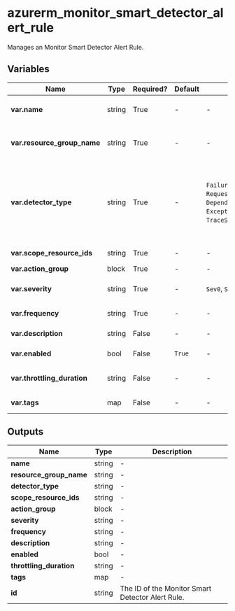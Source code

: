 # azurerm_monitor_smart_detector_alert_rule

Manages an Monitor Smart Detector Alert Rule.

## Variables

| Name | Type | Required? | Default  | possible values | Description |
| ---- | ---- | --------- | -------- | ----------- | ----------- |
| **var.name** | string | True | -  |  -  | Specifies the name of the Monitor Smart Detector Alert Rule. Changing this forces a new resource to be created. | 
| **var.resource_group_name** | string | True | -  |  -  | Specifies the name of the resource group in which the Monitor Smart Detector Alert Rule should exist. Changing this forces a new resource to be created. | 
| **var.detector_type** | string | True | -  |  `FailureAnomaliesDetector`, `RequestPerformanceDegradationDetector`, `DependencyPerformanceDegradationDetector`, `ExceptionVolumeChangedDetector`, `TraceSeverityDetector`, `MemoryLeakDetector`  | Specifies the Built-In Smart Detector type that this alert rule will use. Currently the only possible values are `FailureAnomaliesDetector`, `RequestPerformanceDegradationDetector`, `DependencyPerformanceDegradationDetector`, `ExceptionVolumeChangedDetector`, `TraceSeverityDetector`, `MemoryLeakDetector`. | 
| **var.scope_resource_ids** | string | True | -  |  -  | Specifies the scopes of this Smart Detector Alert Rule. | 
| **var.action_group** | block | True | -  |  -  | An `action_group` block. | 
| **var.severity** | string | True | -  |  `Sev0`, `Sev1`, `Sev2`, `Sev3`, `Sev4`  | Specifies the severity of this Smart Detector Alert Rule. Possible values are `Sev0`, `Sev1`, `Sev2`, `Sev3` or `Sev4`. | 
| **var.frequency** | string | True | -  |  -  | Specifies the frequency of this Smart Detector Alert Rule in ISO8601 format. | 
| **var.description** | string | False | -  |  -  | Specifies a description for the Smart Detector Alert Rule. | 
| **var.enabled** | bool | False | `True`  |  -  | Is the Smart Detector Alert Rule enabled? Defaults to `true`. | 
| **var.throttling_duration** | string | False | -  |  -  | Specifies the duration (in ISO8601 format) to wait before notifying on the alert rule again. | 
| **var.tags** | map | False | -  |  -  | A mapping of tags to assign to the resource. | 



## Outputs

| Name | Type | Description |
| ---- | ---- | --------- | 
| **name** | string  | - | 
| **resource_group_name** | string  | - | 
| **detector_type** | string  | - | 
| **scope_resource_ids** | string  | - | 
| **action_group** | block  | - | 
| **severity** | string  | - | 
| **frequency** | string  | - | 
| **description** | string  | - | 
| **enabled** | bool  | - | 
| **throttling_duration** | string  | - | 
| **tags** | map  | - | 
| **id** | string  | The ID of the Monitor Smart Detector Alert Rule. | 